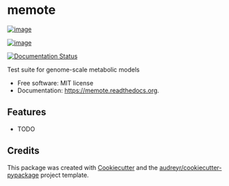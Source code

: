 memote
======

[![image](https://img.shields.io/pypi/v/memote.svg)](https://pypi.python.org/pypi/memote)

[![image](https://img.shields.io/travis/biosustain/memote.svg)](https://travis-ci.org/biosustain/memote)

[![Documentation Status](https://readthedocs.org/projects/memote/badge/?version=latest)](https://readthedocs.org/projects/memote/?badge=latest)

Test suite for genome-scale metabolic models

-   Free software: MIT license
-   Documentation: <https://memote.readthedocs.org>.

Features
--------

-   TODO

Credits
-------

This package was created with
[Cookiecutter](https://github.com/audreyr/cookiecutter) and the
[audreyr/cookiecutter-pypackage](https://github.com/audreyr/cookiecutter-pypackage)
project template.
